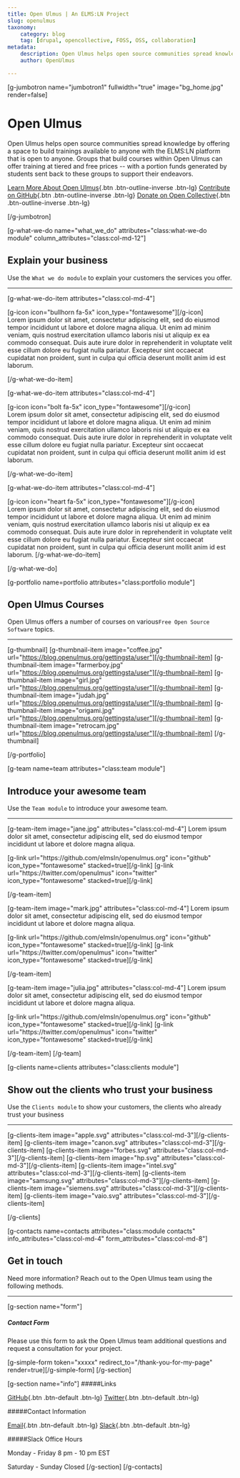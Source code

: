 ```yaml
---
title: Open Ulmus | An ELMS:LN Project
slug: openulmus
taxonomy:
    category: blog
    tag: [drupal, opencollective, FOSS, OSS, collaboration]
metadata:
    description: Open Ulmus helps open source communities spread knowledge by offering a space to build trainings available to anyone with the ELMS:LN platform that is open to anyone. Groups that build courses within Open Ulmus can offer training at tiered and free prices -- with a portion funds generated by students sent back to these groups to support their endeavors.
    author: OpenUlmus

---
```


[g-jumbotron name="jumbotron1" fullwidth="true" image="bg_home.jpg" render=false]
# Open Ulmus

Open Ulmus helps open source communities spread knowledge by offering a space to build trainings available to anyone with the ELMS:LN platform that is open to anyone. Groups that build courses within Open Ulmus can offer training at tiered and free prices -- with a portion funds generated by students sent back to these groups to support their endeavors.

[Learn More About Open Ulmus](https://github.com/elmsln/openulmus.org){.btn .btn-outline-inverse .btn-lg}
[Contribute on GitHub](https://github.com/elmsln/openulmus.org){.btn .btn-outline-inverse .btn-lg}
[Donate on Open Collective](https://opencollective.com/openulmus){.btn .btn-outline-inverse .btn-lg}

[/g-jumbotron]

[g-what-we-do name="what_we_do" attributes="class:what-we-do module" column_attributes="class:col-md-12"]

## Explain your business
Use the `What we do module` to explain your customers the services you offer.
___

[g-what-we-do-item attributes="class:col-md-4"]

<div class="item-icon">
[g-icon icon="bullhorn fa-5x" icon_type="fontawesome"][/g-icon]
</div>
Lorem ipsum dolor sit amet, consectetur adipiscing elit, sed do eiusmod tempor incididunt ut labore et dolore magna aliqua. Ut enim ad minim veniam, quis nostrud exercitation ullamco laboris nisi ut aliquip ex ea commodo consequat. Duis aute irure dolor in reprehenderit in voluptate velit esse cillum dolore eu fugiat nulla pariatur. Excepteur sint occaecat cupidatat non proident, sunt in culpa qui officia deserunt mollit anim id est laborum.

[/g-what-we-do-item]

[g-what-we-do-item attributes="class:col-md-4"]
<div class="item-icon">
[g-icon icon="bolt fa-5x" icon_type="fontawesome"][/g-icon]
</div>
Lorem ipsum dolor sit amet, consectetur adipiscing elit, sed do eiusmod tempor incididunt ut labore et dolore magna aliqua. Ut enim ad minim veniam, quis nostrud exercitation ullamco laboris nisi ut aliquip ex ea commodo consequat. Duis aute irure dolor in reprehenderit in voluptate velit esse cillum dolore eu fugiat nulla pariatur. Excepteur sint occaecat cupidatat non proident, sunt in culpa qui officia deserunt mollit anim id est laborum.

[/g-what-we-do-item]

[g-what-we-do-item attributes="class:col-md-4"]

<div class="item-icon">
[g-icon icon="heart fa-5x" icon_type="fontawesome"][/g-icon]
</div>
Lorem ipsum dolor sit amet, consectetur adipiscing elit, sed do eiusmod tempor incididunt ut labore et dolore magna aliqua. Ut enim ad minim veniam, quis nostrud exercitation ullamco laboris nisi ut aliquip ex ea commodo consequat. Duis aute irure dolor in reprehenderit in voluptate velit esse cillum dolore eu fugiat nulla pariatur. Excepteur sint occaecat cupidatat non proident, sunt in culpa qui officia deserunt mollit anim id est laborum.
[/g-what-we-do-item]

[/g-what-we-do]


[g-portfolio name=portfolio attributes="class:portfolio module"]

## Open Ulmus Courses
Open Ulmus offers a number of courses on various`Free Open Source Software` topics.

___

[g-thumbnail]
[g-thumbnail-item image="coffee.jpg" url="https://blog.openulmus.org/gettingsta/user"][/g-thumbnail-item]
[g-thumbnail-item image="farmerboy.jpg" url="https://blog.openulmus.org/gettingsta/user"][/g-thumbnail-item]
[g-thumbnail-item image="girl.jpg" url="https://blog.openulmus.org/gettingsta/user"][/g-thumbnail-item]
[g-thumbnail-item image="judah.jpg" url="https://blog.openulmus.org/gettingsta/user"][/g-thumbnail-item]
[g-thumbnail-item image="origami.jpg" url="https://blog.openulmus.org/gettingsta/user"][/g-thumbnail-item]
[g-thumbnail-item image="retrocam.jpg" url="https://blog.openulmus.org/gettingsta/user"][/g-thumbnail-item]
[/g-thumbnail]

[/g-portfolio]

[g-team name=team attributes="class:team module"]

## Introduce your awesome team
Use the `Team module` to introduce your awesome team.

___

[g-team-item image="jane.jpg" attributes="class:col-md-4"]
Lorem ipsum dolor sit amet, consectetur adipiscing elit, sed do eiusmod tempor incididunt ut labore et dolore magna aliqua.
<div class="item-social">
[g-link url="https://github.com/elmsln/openulmus.org" icon="github" icon_type="fontawesome" stacked=true][/g-link]
[g-link url="https://twitter.com/openulmus" icon="twitter" icon_type="fontawesome" stacked=true][/g-link]
</div>

[/g-team-item]

[g-team-item image="mark.jpg" attributes="class:col-md-4"]
Lorem ipsum dolor sit amet, consectetur adipiscing elit, sed do eiusmod tempor incididunt ut labore et dolore magna aliqua.
<div class="item-social">
[g-link url="https://github.com/elmsln/openulmus.org" icon="github" icon_type="fontawesome" stacked=true][/g-link]
[g-link url="https://twitter.com/openulmus" icon="twitter" icon_type="fontawesome" stacked=true][/g-link]
</div>

[/g-team-item]

[g-team-item image="julia.jpg" attributes="class:col-md-4"]
Lorem ipsum dolor sit amet, consectetur adipiscing elit, sed do eiusmod tempor incididunt ut labore et dolore magna aliqua.
<div class="item-social">
[g-link url="https://github.com/elmsln/openulmus.org" icon="github" icon_type="fontawesome" stacked=true][/g-link]
[g-link url="https://twitter.com/openulmus" icon="twitter" icon_type="fontawesome" stacked=true][/g-link]
</div>

[/g-team-item]
[/g-team]

[g-clients name=clients attributes="class:clients module"]

## Show out the clients who trust your business
Use the `Clients module` to show your customers, the clients who already trust your business

___

[g-clients-item image="apple.svg" attributes="class:col-md-3"][/g-clients-item]
[g-clients-item image="canon.svg" attributes="class:col-md-3"][/g-clients-item]
[g-clients-item image="forbes.svg" attributes="class:col-md-3"][/g-clients-item]
[g-clients-item image="hp.svg" attributes="class:col-md-3"][/g-clients-item]
[g-clients-item image="intel.svg" attributes="class:col-md-3"][/g-clients-item]
[g-clients-item image="samsung.svg" attributes="class:col-md-3"][/g-clients-item]
[g-clients-item image="siemens.svg" attributes="class:col-md-3"][/g-clients-item]
[g-clients-item image="vaio.svg" attributes="class:col-md-3"][/g-clients-item]

[/g-clients]

[g-contacts name=contacts attributes="class:module contacts" info_attributes="class:col-md-4" form_attributes="class:col-md-8"]

## Get in touch
Need more information? Reach out to the Open Ulmus team using the following methods.

___

[g-section name="form"]
##### Contact Form
Please use this form to ask the Open Ulmus team additional questions and request a consultation for your project.

[g-simple-form token="xxxxx" redirect_to="/thank-you-for-my-page" render=true][/g-simple-form]
[/g-section]

[g-section name="info"]
#####Links

[GitHub](https://github.com/elmsln/openulmus.org){.btn .btn-default .btn-lg}
[Twitter](https://twitter.com/openulmus){.btn .btn-default .btn-lg}

#####Contact Information

[Email](mailto:info@openulmus.org){.btn .btn-default .btn-lg}
[Slack](https://opencollective.slack.com/messages/C6464RTMK){.btn .btn-default .btn-lg}

#####Slack Office Hours

Monday - Friday 8 pm - 10 pm EST

Saturday - Sunday Closed
[/g-section]
[/g-contacts]
